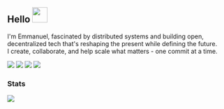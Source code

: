 <h2>Hello <img src="https://media.giphy.com/media/hvRJCLFzcasrR4ia7z/giphy.gif" width="35"></h2> 

<p>I'm Emmanuel, fascinated by distributed systems and building open, decentralized tech that's reshaping the present while defining the future. <br/> I create, collaborate, and help scale what matters - one commit at a time. </p> 

[<img src="https://img.shields.io/badge/LinkedIn-0077B5?style=for-the-badge&logo=linkedin&logoColor=white" />](https://www.linkedin.com/in/emmanuel-omemgboji)
[<img src="https://img.shields.io/badge/Twitter-1DA1F2?style=for-the-badge&logo=twitter&logoColor=white" />](https://twitter.com/OneSignor)
[<img src="https://img.shields.io/badge/Medium-12100E?style=for-the-badge&logo=medium&logoColor=white" />](https://medium.com/@emmanuelomemgboji)
[<img src="https://img.shields.io/badge/Gmail-D14836?style=for-the-badge&logo=gmail&logoColor=white" />](mailto:emmanuelomemgboji@gmail.com)

### Stats

<a href="https://github.com/anuraghazra/github-readme-stats">
  <img align="center" src="https://github-readme-stats.vercel.app/api?username=signor1&show_icons=true&theme=transparent" />
</a>



